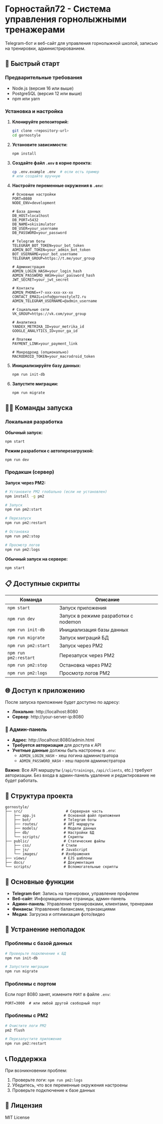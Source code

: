 # Горностайл72 - Система управления горнолыжными тренажерами

Telegram-бот и веб-сайт для управления горнолыжной школой, записью на тренировки, администрированием.

## 🚀 Быстрый старт

### Предварительные требования
- Node.js (версия 16 или выше)
- PostgreSQL (версия 12 или выше)
- npm или yarn

### Установка и настройка

1. **Клонируйте репозиторий:**
   ```bash
   git clone <repository-url>
   cd gornostyle
   ```

2. **Установите зависимости:**
   ```bash
   npm install
   ```

3. **Создайте файл `.env` в корне проекта:**
   ```bash
   cp .env.example .env  # если есть пример
   # или создайте вручную
   ```

4. **Настройте переменные окружения в `.env`:**
   ```env
   # Основные настройки
   PORT=8080
   NODE_ENV=development
   
   # База данных
   DB_HOST=localhost
   DB_PORT=5432
   DB_NAME=skisimulator
   DB_USER=your_username
   DB_PASSWORD=your_password
   
   # Telegram боты
   TELEGRAM_BOT_TOKEN=your_bot_token
   ADMIN_BOT_TOKEN=your_admin_bot_token
   BOT_USERNAME=your_bot_username
   TELEGRAM_GROUP=https://t.me/your_group
   
   # Администрация
   ADMIN_LOGIN_HASH=your_login_hash
   ADMIN_PASSWORD_HASH=your_password_hash
   JWT_SECRET=your_jwt_secret
   
   # Контакты
   ADMIN_PHONE=+7-xxx-xxx-xx-xx
   CONTACT_EMAIL=info@gornostyle72.ru
   ADMIN_TELEGRAM_USERNAME=@admin_username
   
   # Социальные сети
   VK_GROUP=https://vk.com/your_group
   
   # Аналитика
   YANDEX_METRIKA_ID=your_metrika_id
   GOOGLE_ANALYTICS_ID=your_ga_id
   
   # Платежи
   PAYMENT_LINK=your_payment_link
   
   # Макродроид (опционально)
   MACRODROID_TOKEN=your_macrodroid_token
   ```

5. **Инициализируйте базу данных:**
   ```bash
   npm run init-db
   ```

6. **Запустите миграции:**
   ```bash
   npm run migrate
   ```

## 🏃‍♂️ Команды запуска

### Локальная разработка

**Обычный запуск:**
```bash
npm start
```

**Режим разработки с автоперезагрузкой:**
```bash
npm run dev
```

### Продакшн (сервер)

**Запуск через PM2:**
```bash
# Установите PM2 глобально (если не установлен)
npm install -g pm2

# Запуск
npm run pm2:start

# Перезапуск
npm run pm2:restart

# Остановка
npm run pm2:stop

# Просмотр логов
npm run pm2:logs
```

**Обычный запуск на сервере:**
```bash
npm start
```

## 📋 Доступные скрипты

| Команда | Описание |
|---------|----------|
| `npm start` | Запуск приложения |
| `npm run dev` | Запуск в режиме разработки с nodemon |
| `npm run init-db` | Инициализация базы данных |
| `npm run migrate` | Запуск миграций БД |
| `npm run pm2:start` | Запуск через PM2 |
| `npm run pm2:restart` | Перезапуск через PM2 |
| `npm run pm2:stop` | Остановка через PM2 |
| `npm run pm2:logs` | Просмотр логов PM2 |

## 🌐 Доступ к приложению

После запуска приложение будет доступно по адресу:
- **Локально**: http://localhost:8080
- **Сервер**: http://your-server-ip:8080

### 🔐 Админ-панель
- **Адрес**: http://localhost:8080/admin.html
- **Требуется авторизация** для доступа к API
- **Учетные данные** должны быть настроены в `.env`:
  - `ADMIN_LOGIN_HASH` - хеш логина администратора
  - `ADMIN_PASSWORD_HASH` - хеш пароля администратора

**Важно**: Все API маршруты (`/api/trainings`, `/api/clients`, etc.) требуют авторизации. Без входа в админ-панель удаление и редактирование не будет работать.

## 📁 Структура проекта

```
gornostyle/
├── src/                    # Серверная часть
│   ├── app.js             # Основной файл приложения
│   ├── bot/               # Telegram боты
│   ├── routes/            # API маршруты
│   ├── models/            # Модели данных
│   ├── db/                # Настройки БД
│   └── scripts/           # Скрипты
├── public/                # Статические файлы
│   ├── css/              # Стили
│   ├── js/               # JavaScript
│   └── images/           # Изображения
├── views/                 # EJS шаблоны
├── docs/                  # Документация
└── scripts/               # Вспомогательные скрипты
```

## 🔧 Основные функции

- **Telegram бот**: Запись на тренировки, управление профилем
- **Веб-сайт**: Информационные страницы, админ-панель
- **Админ-панель**: Управление тренировками, клиентами, тренерами
- **Финансы**: Управление балансами, транзакциями
- **Медиа**: Загрузка и оптимизация фото/видео

## 🐛 Устранение неполадок

### Проблемы с базой данных
```bash
# Проверьте подключение к БД
npm run init-db

# Запустите миграции
npm run migrate
```

### Проблемы с портом
Если порт 8080 занят, измените `PORT` в файле `.env`:
```env
PORT=3000  # или любой другой свободный порт
```

### Проблемы с PM2
```bash
# Очистите логи PM2
pm2 flush

# Перезапустите приложение
npm run pm2:restart
```

## 📞 Поддержка

При возникновении проблем:
1. Проверьте логи: `npm run pm2:logs`
2. Убедитесь, что все переменные окружения настроены
3. Проверьте подключение к базе данных

## 📄 Лицензия

MIT License